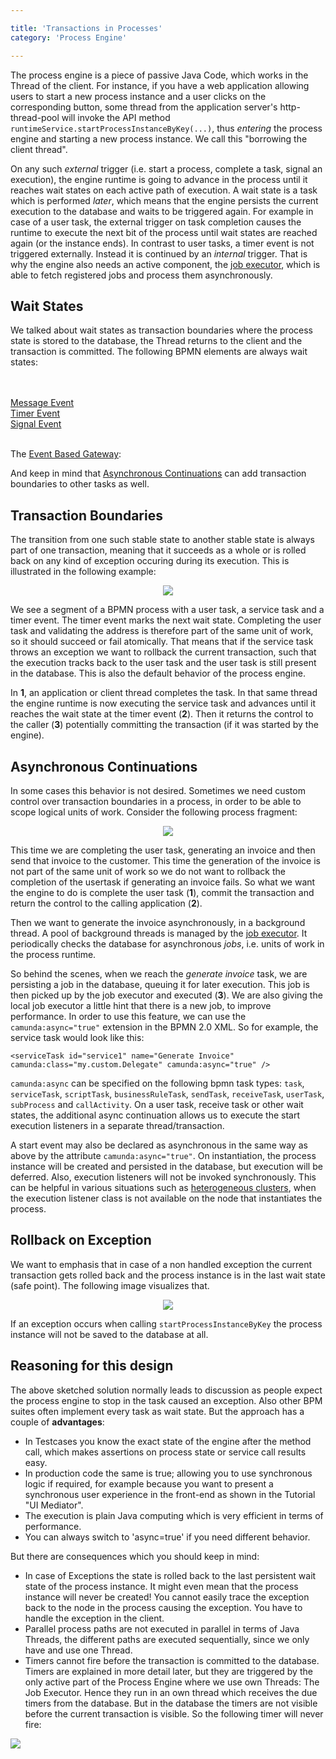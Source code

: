 ```yaml
---

title: 'Transactions in Processes'
category: 'Process Engine'

---
```


The process engine is a piece of passive Java Code, which works in the Thread of the client. For instance, if you have a web application allowing users to start a new process instance and a user clicks on the corresponding button, some thread from the application server's http-thread-pool will invoke the API method `runtimeService.startProcessInstanceByKey(...)`, thus *entering* the process engine and starting a new process instance. We call this "borrowing the client thread".


On any such *external* trigger (i.e. start a process, complete a task, signal an execution), the engine runtime is going to advance in the process until it reaches wait states on each active path of execution. A wait state is a task which is performed *later*, which means that the engine persists the current execution to the database and waits to be triggered again. For example in case of a user task, the external trigger on task completion causes the runtime to execute the next bit of the process until wait states are reached again (or the instance ends). In contrast to user tasks, a timer event is not triggered externally. Instead it is continued by an *internal* trigger. That is why the engine also needs an active component, the [job executor](ref:#process-engine-the-job-executor), which is able to fetch registered jobs and process them asynchronously.


## Wait States

 We talked about wait states as transaction boundaries where the process state is stored to the database, the Thread returns to the client and the transaction is committed. The following BPMN elements are always wait states:

<div data-bpmn-symbol="receivetask" data-bpmn-symbol-name="Receive Task">
	<a href="ref:/api-references/bpmn20/#tasks-receive-task">
	  <div id="1" title="go to Receive Task"></div>
	</a>
</div>
<br>
<div data-bpmn-symbol="usertask" data-bpmn-symbol-name="User Task">
	<a href="ref:/api-references/bpmn20/#tasks-user-task">
	  <div id="1" title="go to User Task"></div>
	</a>
</div>
<br>
<a href="ref:/api-references/bpmn20/#events-message-events"><div data-bpmn-symbol="intermediatecatchevent/message"  data-bpmn-symbol-name="Message"></div> Message Event</a><br>
<a href="ref:/api-references/bpmn20/#events-timer-events"><div data-bpmn-symbol="intermediatecatchevent/timer"  data-bpmn-symbol-name="Timer"></div> Timer Event</a><br>
<a href="ref:/api-references/bpmn20/#events-signal-events"><div data-bpmn-symbol="intermediatecatchevent/signal"  data-bpmn-symbol-name="Signal"></div> Signal Event</a><br><br>


The <a href="ref:/api-references/bpmn20/#gateways-event-based-gateway">Event Based Gateway</a>:

<div data-bpmn-diagram="implement/event-based-gateway" > </div>

And keep in mind that [Asynchronous Continuations](ref:/guides/user-guide/#process-engine-transactions-in-processes-asynchronous-continuations) can add transaction boundaries to other tasks as well.

## Transaction Boundaries

The transition from one such stable state to another stable state is always part of one transaction, meaning that it succeeds as a whole or is rolled back on any kind of exception occuring during its execution. This is illustrated in the following example:

<center><img class="img-responsive" src="ref:asset:/guides/user-guide/assets/img/transactions-1.png"/></center>

We see a segment of a BPMN process with a user task, a service task and a timer event. The timer event marks the next wait state. Completing the user task and validating the address is therefore part of the same unit of work, so it should succeed or fail atomically. That means that if the service task throws an exception we want to rollback the current transaction, such that the execution tracks back to the user task and the user task is still present in the database. This is also the default behavior of the process engine.

In **1**, an application or client thread completes the task. In that same thread the engine runtime is now executing the service task and advances until it reaches the wait state at the timer event (**2**). Then it returns the control to the caller (**3**) potentially committing the transaction (if it was started by the engine).



## Asynchronous Continuations


In some cases this behavior is not desired. Sometimes we need custom control over transaction boundaries in a process, in order to be able to scope logical units of work. Consider the following process fragment:

<center><img class="img-responsive" src="ref:asset:/guides/user-guide/assets/img/transactions-2.png"/></center>

This time we are completing the user task, generating an invoice and then send that invoice to the customer. This time the generation of the invoice is not part of the same unit of work so we do not want to rollback the completion of the usertask if generating an invoice fails. So what we want the engine to do is complete the user task (**1**), commit the transaction and return the control to the calling application (**2**).

Then we want to generate the invoice asynchronously, in a background thread. A pool of background threads is managed by the [job executor](ref:#process-engine-the-job-executor). It periodically checks the database for asynchronous *jobs*, i.e. units of work in the process runtime.

So behind the scenes, when we reach the *generate invoice* task, we are persisting a job in the database, queuing it for later execution. This job is then picked up by the job executor and executed (**3**). We are also giving the local job executor a little hint that there is a new job, to improve performance. In order to use this feature, we can use the `camunda:async="true"` extension in the BPMN 2.0 XML. So for example, the service task would look like this:

    <serviceTask id="service1" name="Generate Invoice" camunda:class="my.custom.Delegate" camunda:async="true" />

`camunda:async` can be specified on the following bpmn task types: `task`, `serviceTask`, `scriptTask`, `businessRuleTask`, `sendTask`, `receiveTask`, `userTask`, `subProcess` and `callActivity`. On a user task, receive task or other wait states, the additional async continuation allows us to execute the start execution listeners in a separate thread/transaction.

A start event may also be declared as asynchronous in the same way as above by the attribute `camunda:async="true"`. On instantiation, the process instance will be created and persisted in the database, but execution will be deferred. Also, execution listeners will not be invoked synchronously. This can be helpful in various situations such as [heterogeneous clusters](ref:#process-engine-the-job-executor-cluster-setups), when the execution listener class is not available on the node that instantiates the process.

## Rollback on Exception

We want to emphasis that in case of a non handled exception the current transaction gets rolled back and the process instance is in the last wait state (safe point). The following image visualizes that.

<center><img class="img-responsive" src="ref:asset:/guides/user-guide/assets/img/transactions-3.png"/></center>

If an exception occurs when calling `startProcessInstanceByKey` the process instance will not be saved to the database at all.

## Reasoning for this design

The above sketched solution normally leads to discussion as people expect the process engine to stop in the task caused an exception. Also other BPM suites often implement every task as wait state. But the approach has a couple of **advantages**:

 * In Testcases you know the exact state of the engine after the method call, which makes assertions on process state or service call results easy.
 * In production code the same is true; allowing you to use synchronous logic if required, for example because you want to present a synchronous user experience in the front-end as shown in the Tutorial "UI Mediator".
 * The execution is plain Java computing which is very efficient in terms of performance.
 * You can always switch to 'async=true' if you need different behavior.

But there are consequences which you should keep in mind:

 * In case of Exceptions the state is rolled back to the last persistent wait state of the process instance. It might even mean that the process instance will never be created! You cannot easily trace the exception back to the node in the process causing the exception. You have to handle the exception in the client.
 * Parallel process paths are not executed in parallel in terms of Java Threads, the different paths are executed sequentially, since we only have and use one Thread.
 * Timers cannot fire before the transaction is committed to the database. Timers are explained in more detail later, but they are triggered by the only active part of the Process Engine where we use own Threads: The Job Executor. Hence they run in an own thread which receives the due timers from the database. But in the database the timers are not visible before the current transaction is visible. So the following timer will never fire:

<img class="img-responsive" src="ref:asset:/guides/user-guide/assets/img/NotWorkingTimerOnServiceTimeout.png"/>
